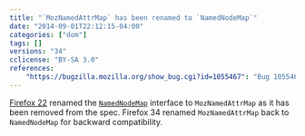 ```yaml
---
title: "`MozNamedAttrMap` has been renamed to `NamedNodeMap`"
date: "2014-09-01T22:12:15-04:00"
categories: ["dom"]
tags: []
versions: "34"
cclicense: "BY-SA 3.0"
references:
    "https://bugzilla.mozilla.org/show_bug.cgi?id=1055467": "Bug 1055467 – Rename MozNamedAttrMap to NamedNodeMap"
---
```

[Firefox 22](https://www.fxsitecompat.com/en-US/versions/22/) renamed the [`NamedNodeMap`](https://developer.mozilla.org/en-US/docs/Web/API/NamedNodeMap) interface to `MozNamedAttrMap` as it has been removed from the spec. Firefox 34 renamed `MozNamedAttrMap` back to `NamedNodeMap` for backward compatibility.

